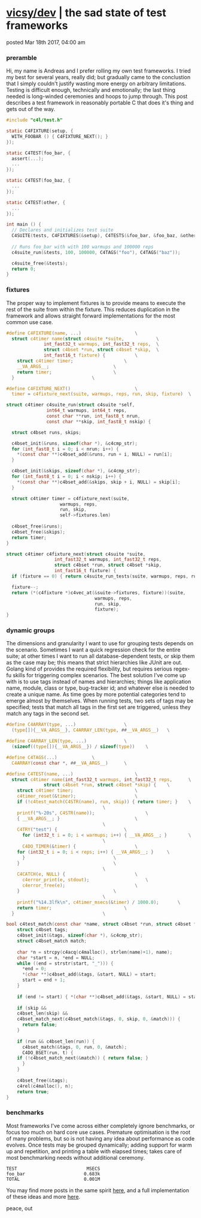 # [vicsy/dev](https://github.com/codr4life/vicsydev) | the sad state of test frameworks
posted Mar 18th 2017, 04:00 am

### preramble
Hi, my name is Andreas and I prefer rolling my own test frameworks. I tried my best for several years, really did; but gradually came to the conclustion that I simply couldn't justify wasting more energy on arbitrary limitations. Testing is difficult enough, technically and emotionally; the last thing needed is long-winded ceremonies and hoops to jump through. This post describes a test framework in reasonably portable C that does it's thing and gets out of the way.

```C
#include "c4l/test.h"

static C4FIXTURE(setup, { 
  WITH_FOOBAR () { C4FIXTURE_NEXT(); }
});

static C4TEST(foo_bar, {
  assert(...);
  ...
});

static C4TEST(foo_baz, {
  ...
});

static C4TEST(other, {
  ...
});

int main () {
  // Declares and initializes test suite
  C4SUITE(tests, C4FIXTURES(&setup), C4TESTS(&foo_bar, &foo_baz, &other));
  
  // Runs foo_bar with with 100 warmups and 100000 reps
  c4suite_run(&tests, 100, 100000, C4TAGS("foo"), C4TAGS("baz"));

  c4suite_free(&tests);
  return 0;
}
```

### fixtures
The proper way to implement fixtures is to provide means to execute the rest of the suite from within the fixture. This reduces duplication in the framework and allows straight forward implementations for the most common use case.

```C
#define C4FIXTURE(name, ...)					\
  struct c4timer name(struct c4suite *suite,			\
		      int_fast32_t warmups, int_fast32_t reps,	\
		      struct c4bset *run, struct c4bset *skip,	\
		      int_fast16_t fixture) {			\
    struct c4timer timer;					\
    __VA_ARGS__;						\
    return timer;						\
  }								\

#define C4FIXTURE_NEXT()						\
  timer = c4fixture_next(suite, warmups, reps, run, skip, fixture)	\

struct c4timer c4suite_run(struct c4suite *self,
			   int64_t warmups, int64_t reps,
			   const char **run, int_fast8_t nrun,
			   const char **skip, int_fast8_t nskip) {

  struct c4bset runs, skips;

  c4bset_init(&runs, sizeof(char *), &c4cmp_str);
  for (int_fast8_t i = 0; i < nrun; i++) { 
    *(const char **)c4bset_add(&runs, run + i, NULL) = run[i]; 
  }

  c4bset_init(&skips, sizeof(char *), &c4cmp_str);
  for (int_fast8_t i = 0; i < nskip; i++) { 
    *(const char **)c4bset_add(&skips, skip + i, NULL) = skip[i]; 
  }

  struct c4timer timer = c4fixture_next(suite, 
					warmups, reps, 
					run, skip, 
					self->fixtures.len)
  
  c4bset_free(&runs);
  c4bset_free(&skips);
  return timer;
}

struct c4timer c4fixture_next(struct c4suite *suite,		       
			      int_fast32_t warmups, int_fast32_t reps,	
			      struct c4bset *run, struct c4bset *skip,	
			      int_fast16_t fixture) {		       
  if (fixture == 0) { return c4suite_run_tests(suite, warmups, reps, run, skip); } 

  fixture--;								
  return (*(c4fixture *)c4vec_at(&suite->fixtures, fixture))(suite,		
							     warmups, reps,	
							     run, skip,		
							     fixture);	
}
```

### dynamic groups
The dimensions and granularity I want to use for grouping tests depends on the scenario. Sometimes I want a quick regression check for the entire suite; at other times I want to run all database-dependent tests, or skip them as the case may be; this means that strict hierarchies like JUnit are out. Golang kind of provides the required flexibility, but requires serious regex-fu skills for triggering complex scenarios. The best solution I've come up with is to use tags instead of names and hierarchies; things like application name, module, class or type, bug-tracker id; and whatever else is needed to create a unique name. As time goes by more potential categories tend to emerge almost by themselves. When running tests, two sets of tags may be specified; tests that match all tags in the first set are triggered, unless they match any tags in the second set.

```C
#define C4ARRAY(type, ...)					\
  (type[]){__VA_ARGS__}, C4ARRAY_LEN(type, ##__VA_ARGS__)	\

#define C4ARRAY_LEN(type, ...)				\
  (sizeof((type[]){__VA_ARGS__}) / sizeof(type))	\

#define C4TAGS(...)				\
  C4ARRAY(const char *, ##__VA_ARGS__)		\

#define C4TEST(name, ...)						\
  struct c4timer name(int_fast32_t warmups, int_fast32_t reps,		\
		      struct c4bset *run, struct c4bset *skip) {	\
    struct c4timer timer;						\
    c4timer_reset(&timer);						\
    if (!c4test_match(C4STR(name), run, skip)) { return timer; }	\
									\
    printf("%-20s", C4STR(name));					\
    { __VA_ARGS__; }							\
									\
    C4TRY("test") {							\
      for (int32_t i = 0; i < warmups; i++) { __VA_ARGS__; }		\
									\
      C4DO_TIMER(&timer) {						\
	for (int32_t i = 0; i < reps; i++) { __VA_ARGS__; }		\
      }									\
    }									\
									\
    C4CATCH(e, NULL) {							\
      c4error_print(e, stdout);						\
      c4error_free(e);							\
    }									\
  									\
    printf("%14.3lfk\n", c4timer_msecs(&timer) / 1000.0);		\
    return timer;							\
  }									\

bool c4test_match(const char *name, struct c4bset *run, struct c4bset *skip) {
    struct c4bset tags;							
    c4bset_init(&tags, sizeof(char *), &c4cmp_str);			
    struct c4bset_match match;	
					
    char *n = strcpy(c4acq(c4malloc(), strlen(name)+1), name);		
    char *start = n, *end = NULL; 
    while ((end = strstr(start, "_"))) {				
      *end = 0;								
      *(char **)c4bset_add(&tags, &start, NULL) = start;		
      start = end + 1;							
    }									
									
    if (end != start) { *(char **)c4bset_add(&tags, &start, NULL) = start; }
									
    if (skip &&								
	c4bset_len(skip) &&						
	c4bset_match_next(c4bset_match(&tags, 0, skip, 0, &match))) {	
      return false;							
    }									
									
    if (run && c4bset_len(run)) {					
      c4bset_match(&tags, 0, run, 0, &match);				
      C4DO_BSET(run, t) {						
	if (!c4bset_match_next(&match)) { return false;	}		
      }									
    }									
									
    c4bset_free(&tags);							
    c4rel(c4malloc(), n);			
    return true;
}
```

### benchmarks
Most frameworks I've come across either completely ignore benchmarks, or focus too much on hard core use cases. Premature optimisation is the root of many problems, but so is not having any idea about performance as code evolves. Once tests may be grouped dynamically; adding support for warm up and repetition, and printing a table with elapsed times; takes care of most benchmarking needs without additional ceremony.

```
TEST                          MSECS
foo_bar                      0.683k
TOTAL                        0.001M
```

You may find more posts in the same spirit <a href="http://vicsydev.blogspot.de/">here</a>, and a full implementation of these ideas and more <a href="https://github.com/codr4life/libc4l">here</a>.

peace, out